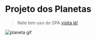 # Projeto dos Planetas

> Nele tem uso do SPA 
> [visita lá!](https://deyvidMatos.github.io/planets-React)

![planeta gif](https://media.tenor.com/wfnPSysDSHcAAAAd/planet-jupiter-moving-planet-jupiter.gif)
